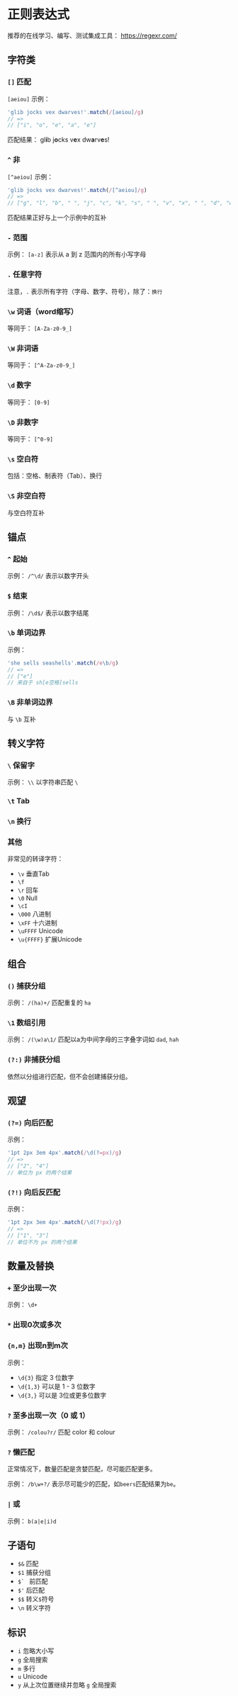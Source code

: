 # 正则表达式

推荐的在线学习、编写、测试集成工具： <https://regexr.com/>

## 字符类

### `[]` 匹配

`[aeiou]` 示例：

```js
'glib jocks vex dwarves!'.match(/[aeiou]/g)
// =>
// ["i", "o", "e", "a", "e"]
```
匹配结果： gl**i**b j**o**cks v**e**x dw**a**rv**e**s!

### `^` 非

`[^aeiou]` 示例：

```js
'glib jocks vex dwarves!'.match(/[^aeiou]/g)
// =>
// ["g", "l", "b", " ", "j", "c", "k", "s", " ", "v", "x", " ", "d", "w", "r", "v", "s", "!"]
```

匹配结果正好与上一个示例中的互补

### `-` 范围

示例： `[a-z]` 表示从 a 到 z 范围内的所有小写字母

### `.` 任意字符

注意，`.` 表示所有字符（字母、数字、符号），除了：`换行`

### `\w` 词语（word缩写）

等同于： `[A-Za-z0-9_]`

### `\W` 非词语

等同于： `[^A-Za-z0-9_]`

### `\d` 数字

等同于： `[0-9]`

### `\D` 非数字

等同于： `[^0-9]`

### `\s` 空白符

包括：空格、制表符（Tab）、换行

### `\S` 非空白符

与空白符互补

## 锚点

### `^` 起始

示例： `/^\d/` 表示以数字开头

### `$` 结束

示例： `/\d$/` 表示以数字结尾

### `\b` 单词边界

示例：

```js
'she sells seashells'.match(/e\b/g)
// =>
// ["e"]
// 来自于 sh[e空格]sells
```

### `\B` 非单词边界

与 `\b` 互补

## 转义字符

### `\` 保留字

示例： `\\` 以字符串匹配 `\`

### `\t` Tab

### `\n` 换行

### 其他

非常见的转译字符：

- `\v` 垂直Tab
- `\f`
- `\r` 回车
- `\0` Null
- `\cI`
- `\000` 八进制
- `\xFF` 十六进制
- `\uFFFF` Unicode
- `\u{FFFF}` 扩展Unicode

## 组合

### `()` 捕获分组

示例： `/(ha)+/` 匹配重复的 `ha`

### `\1` 数组引用

示例： `/(\w)a\1/` 匹配以a为中间字母的三字叠字词如 `dad`, `hah`

### `(?:)` 非捕获分组

依然以分组进行匹配，但不会创建捕获分组。

## 观望

### `(?=)` 向后匹配

示例：

```js
'1pt 2px 3em 4px'.match(/\d(?=px)/g)
// =>
// ["2", "4"]
// 单位为 px 的两个结果
```

### `(?!)` 向后反匹配

示例：

```js
'1pt 2px 3em 4px'.match(/\d(?!px)/g)
// =>
// ["1", "3"]
// 单位不为 px 的两个结果
```

## 数量及替换

### `+` 至少出现一次

示例： `\d+`

### `*` 出现0次或多次

### `{n,m}` 出现n到m次

示例：

- `\d{3}` 指定 3 位数字
- `\d{1,3}` 可以是 1 - 3 位数字
- `\d{3,}` 可以是 3位或更多位数字

### `?` 至多出现一次（0 或 1）

示例： `/colou?r/` 匹配 color 和 colour

### `?` 懒匹配

正常情况下，数量匹配是贪婪匹配，尽可能匹配更多。

示例： `/b\w+?/` 表示尽可能少的匹配，如`beers`匹配结果为`be`。

### `|` 或

示例： `b(a|e|i)d`

## 子语句

- `$&` 匹配
- `$1` 捕获分组
- ``$` `` 前匹配
- `$'` 后匹配
- `$$` 转义`$`符号
- `\n` 转义字符

## 标识

- `i` 忽略大小写
- `g` 全局搜索
- `m` 多行
- `u` Unicode
- `y` 从上次位置继续并忽略 `g` 全局搜索
